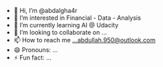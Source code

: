 - 👋 Hi, I’m @abdalgha4r
- 👀 I’m interested in Financial - Data - Analysis
- 🌱 I’m currently learning AI @ Udacity 
- 💞️ I’m looking to collaborate on ...
- 📫 How to reach me ...abdullah.950@outlook.com
- 😄 Pronouns: ...
- ⚡ Fun fact: ...

<!---
abd-950/abd-950 is a ✨ special ✨ repository because its `README.md` (this file) appears on your GitHub profile.
You can click the Preview link to take a look at your changes.
--->
